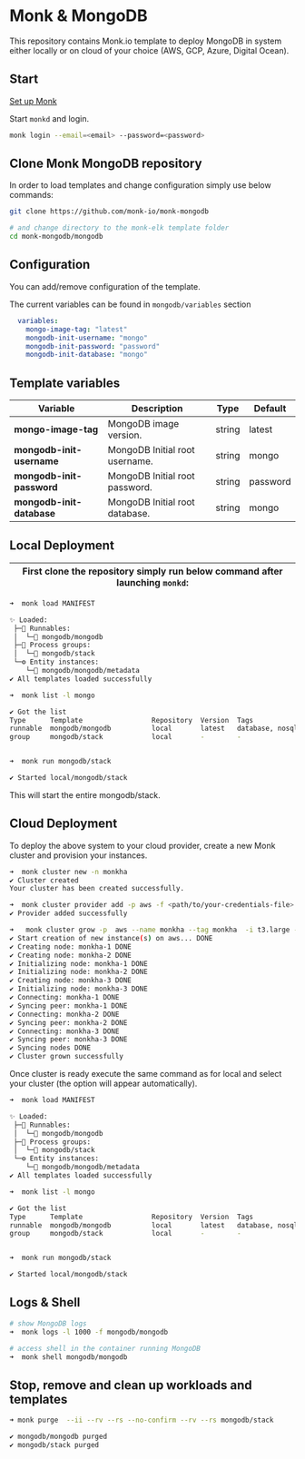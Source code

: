 # Monk & MongoDB

This repository contains Monk.io template to deploy MongoDB in system either locally or on cloud of your choice (AWS, GCP, Azure, Digital Ocean).

## Start

[Set up Monk](https://docs.monk.io/docs/monk-in-10/)

Start `monkd` and login.

```bash
monk login --email=<email> --password=<password>
```

## Clone Monk MongoDB repository

In order to load templates and change configuration simply use below commands:

```bash
git clone https://github.com/monk-io/monk-mongodb

# and change directory to the monk-elk template folder
cd monk-mongodb/mongodb

```

## Configuration

You can add/remove configuration of the template.

The current variables can be found in `mongodb/variables` section

```yaml
  variables:
    mongo-image-tag: "latest"
    mongodb-init-username: "mongo"
    mongodb-init-password: "password"
    mongodb-init-database: "mongo"
```

## Template variables

| Variable                  | Description                    | Type   | Default  |
| ------------------------- | ------------------------------ | ------ | -------- |
| **mongo-image-tag**       | MongoDB image version.         | string | latest   |
| **mongodb-init-username** | MongoDB Initial root username. | string | mongo    |
| **mongodb-init-password** | MongoDB Initial root password. | string | password |
| **mongodb-init-database** | MongoDB Initial root database. | string | mongo    |

## Local Deployment

| First clone the repository simply run below command after launching `monkd`: |
| :--------------------------------------------------------------------------: |

```bash
➜  monk load MANIFEST

✨ Loaded:
 ├─🔩 Runnables:
 │  └─🧩 mongodb/mongodb
 ├─🔗 Process groups:
 │  └─🧩 mongodb/stack
 └─⚙️ Entity instances:
    └─🧩 mongodb/mongodb/metadata
✔ All templates loaded successfully

➜  monk list -l mongo

✔ Got the list
Type      Template                 Repository  Version  Tags
runnable  mongodb/mongodb          local       latest   database, nosql
group     mongodb/stack            local       -        -


➜  monk run mongodb/stack

✔ Started local/mongodb/stack

```

This will start the entire mongodb/stack.

## Cloud Deployment

To deploy the above system to your cloud provider, create a new Monk cluster and provision your instances.

```bash
➜  monk cluster new -n monkha
✔ Cluster created
Your cluster has been created successfully.

➜  monk cluster provider add -p aws -f <path/to/your-credentials-file>
✔ Provider added successfully

➜   monk cluster grow -p  aws --name monkha --tag monkha  -i t3.large --region eu-north-1 -m 3 -d 50 --disk-type SSD
✔ Start creation of new instance(s) on aws... DONE
✔ Creating node: monkha-1 DONE
✔ Creating node: monkha-2 DONE
✔ Initializing node: monkha-1 DONE
✔ Initializing node: monkha-2 DONE
✔ Creating node: monkha-3 DONE
✔ Initializing node: monkha-3 DONE
✔ Connecting: monkha-1 DONE
✔ Syncing peer: monkha-1 DONE
✔ Connecting: monkha-2 DONE
✔ Syncing peer: monkha-2 DONE
✔ Connecting: monkha-3 DONE
✔ Syncing peer: monkha-3 DONE
✔ Syncing nodes DONE
✔ Cluster grown successfully
```

Once cluster is ready execute the same command as for local and select your cluster (the option will appear automatically).

```bash
➜  monk load MANIFEST

✨ Loaded:
 ├─🔩 Runnables:
 │  └─🧩 mongodb/mongodb
 ├─🔗 Process groups:
 │  └─🧩 mongodb/stack
 └─⚙️ Entity instances:
    └─🧩 mongodb/mongodb/metadata
✔ All templates loaded successfully

➜  monk list -l mongo

✔ Got the list
Type      Template                 Repository  Version  Tags
runnable  mongodb/mongodb          local       latest   database, nosql
group     mongodb/stack            local       -        -


➜  monk run mongodb/stack

✔ Started local/mongodb/stack


```

## Logs & Shell

```bash
# show MongoDB logs
➜  monk logs -l 1000 -f mongodb/mongodb

# access shell in the container running MongoDB
➜  monk shell mongodb/mongodb

```

## Stop, remove and clean up workloads and templates

```bash
➜ monk purge  --ii --rv --rs --no-confirm --rv --rs mongodb/stack 

✔ mongodb/mongodb purged
✔ mongodb/stack purged
```
